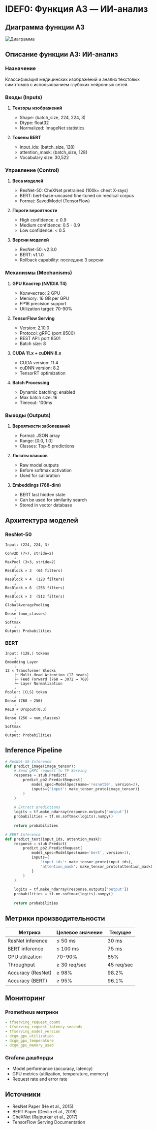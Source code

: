 # IDEF0: Функция A3 — ИИ-анализ

## Диаграмма функции A3

![Диаграмма](img/diagrams/idef0-a3.png)

## Описание функции A3: ИИ-анализ

### Назначение
Классификация медицинских изображений и анализ текстовых симптомов с использованием глубоких нейронных сетей.

### Входы (Inputs)
1. **Тензоры изображений**
   - Shape: (batch_size, 224, 224, 3)
   - Dtype: float32
   - Normalized: ImageNet statistics

2. **Токены BERT**
   - input_ids: (batch_size, 128)
   - attention_mask: (batch_size, 128)
   - Vocabulary size: 30,522

### Управление (Control)
1. **Веса моделей**
   - ResNet-50: CheXNet pretrained (100k+ chest X-rays)
   - BERT: bert-base-uncased fine-tuned on medical corpus
   - Format: SavedModel (TensorFlow)

2. **Пороги вероятности**
   - High confidence: ≥ 0.9
   - Medium confidence: 0.5 - 0.9
   - Low confidence: < 0.5

3. **Версии моделей**
   - ResNet-50: v2.3.0
   - BERT: v1.1.0
   - Rollback capability: последние 3 версии

### Механизмы (Mechanisms)
1. **GPU Кластер (NVIDIA T4)**
   - Количество: 2 GPU
   - Memory: 16 GB per GPU
   - FP16 precision support
   - Utilization target: 70-90%

2. **TensorFlow Serving**
   - Version: 2.10.0
   - Protocol: gRPC (port 8500)
   - REST API: port 8501
   - Batch size: 8

3. **CUDA 11.x + cuDNN 8.x**
   - CUDA version: 11.4
   - cuDNN version: 8.2
   - TensorRT optimization

4. **Batch Processing**
   - Dynamic batching: enabled
   - Max batch size: 16
   - Timeout: 100ms

### Выходы (Outputs)
1. **Вероятности заболеваний**
   - Format: JSON array
   - Range: [0.0, 1.0]
   - Classes: Top-5 predictions

2. **Логиты классов**
   - Raw model outputs
   - Before softmax activation
   - Used for calibration

3. **Embeddings (768-dim)**
   - BERT last hidden state
   - Can be used for similarity search
   - Stored in vector database

## Архитектура моделей

### ResNet-50
```
Input: (224, 224, 3)
    ↓
Conv2D (7×7, stride=2)
    ↓
MaxPool (3×3, stride=2)
    ↓
ResBlock × 3  (64 filters)
    ↓
ResBlock × 4  (128 filters)
    ↓
ResBlock × 6  (256 filters)
    ↓
ResBlock × 3  (512 filters)
    ↓
GlobalAveragePooling
    ↓
Dense (num_classes)
    ↓
Softmax
    ↓
Output: Probabilities
```

### BERT
```
Input: (128,) tokens
    ↓
Embedding Layer
    ↓
12 × Transformer Blocks
    ├─ Multi-Head Attention (12 heads)
    ├─ Feed Forward (768 → 3072 → 768)
    └─ Layer Normalization
    ↓
Pooler: [CLS] token
    ↓
Dense (768 → 256)
    ↓
ReLU + Dropout(0.3)
    ↓
Dense (256 → num_classes)
    ↓
Softmax
    ↓
Output: Probabilities
```

## Inference Pipeline

```python
# ResNet-50 Inference
def predict_image(image_tensor):
    # Send gRPC request to TF Serving
    response = stub.Predict(
        predict_pb2.PredictRequest(
            model_spec=ModelSpec(name='resnet50', version=2),
            inputs={'input': make_tensor_proto(image_tensor)}
        )
    )
    
    # Extract predictions
    logits = tf.make_ndarray(response.outputs['output'])
    probabilities = tf.nn.softmax(logits).numpy()
    
    return probabilities

# BERT Inference
def predict_text(input_ids, attention_mask):
    response = stub.Predict(
        predict_pb2.PredictRequest(
            model_spec=ModelSpec(name='bert', version=1),
            inputs={
                'input_ids': make_tensor_proto(input_ids),
                'attention_mask': make_tensor_proto(attention_mask)
            }
        )
    )
    
    logits = tf.make_ndarray(response.outputs['output'])
    probabilities = tf.nn.softmax(logits).numpy()
    
    return probabilities
```

## Метрики производительности

| Метрика | Целевое значение | Текущее |
|---------|------------------|---------|
| ResNet inference | ≤ 50 ms | 30 ms |
| BERT inference | ≤ 100 ms | 75 ms |
| GPU utilization | 70-90% | 85% |
| Throughput | ≥ 30 req/sec | 45 req/sec |
| Accuracy (ResNet) | ≥ 98% | 98.2% |
| Accuracy (BERT) | ≥ 95% | 96.1% |

## Мониторинг

### Prometheus метрики
```yaml
- tfserving_request_count
- tfserving_request_latency_seconds
- tfserving_model_version
- dcgm_gpu_utilization
- dcgm_gpu_temperature
- dcgm_gpu_memory_used
```

### Grafana дашборды
- Model performance (accuracy, latency)
- GPU metrics (utilization, temperature, memory)
- Request rate and error rate

## Источники
- ResNet Paper (He et al., 2015)
- BERT Paper (Devlin et al., 2018)
- CheXNet (Rajpurkar et al., 2017)
- TensorFlow Serving Documentation

